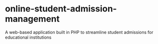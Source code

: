 # online-student-admission-management
A web-based application built in PHP to streamline student admissions for educational institutions
